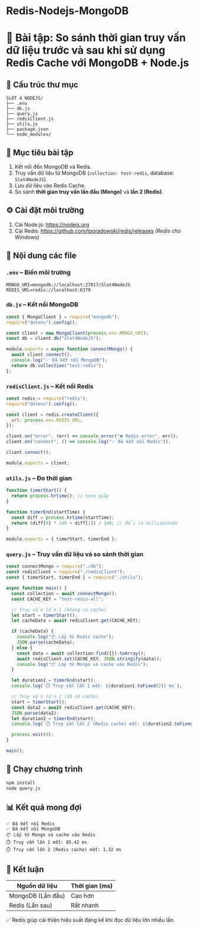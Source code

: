 # Redis-Nodejs-MongoDB

# 📌 Bài tập: So sánh thời gian truy vấn dữ liệu trước và sau khi sử dụng Redis Cache với MongoDB + Node.js

## 📂 Cấu trúc thư mục

```
SLOT 4 NODEJS/
├── .env
├── db.js
├── query.js
├── redisClient.js
├── utils.js
├── package.json
└── node_modules/
```

## 🧠 Mục tiêu bài tập

1. Kết nối đến MongoDB và Redis.
2. Truy vấn dữ liệu từ MongoDB (`collection: test-redis`, database: `Slot4NodeJS`).
3. Lưu dữ liệu vào Redis Cache.
4. So sánh **thời gian truy vấn lần đầu (Mongo)** và **lần 2 (Redis)**.

## ⚙️ Cài đặt môi trường

1. Cài Node.js: https://nodejs.org  
2. Cài Redis: https://github.com/tporadowski/redis/releases *(Redis cho Windows)*

## 📄 Nội dung các file

### `.env` – Biến môi trường

```env
MONGO_URI=mongodb://localhost:27017/Slot4NodeJS
REDIS_URL=redis://localhost:6379
```

### `db.js` – Kết nối MongoDB

```js
const { MongoClient } = require("mongodb");
require("dotenv").config();

const client = new MongoClient(process.env.MONGO_URI);
const db = client.db("Slot4NodeJS");

module.exports = async function connectMongo() {
  await client.connect();
  console.log("✅ Đã kết nối MongoDB");
  return db.collection("test-redis");
};
```

### `redisClient.js` – Kết nối Redis

```js
const redis = require("redis");
require("dotenv").config();

const client = redis.createClient({
  url: process.env.REDIS_URL,
});

client.on("error", (err) => console.error("❌ Redis error", err));
client.on("connect", () => console.log("✅ Đã kết nối Redis"));

client.connect();

module.exports = client;
```

### `utils.js` – Đo thời gian

```js
function timerStart() {
  return process.hrtime(); // nano giây
}

function timerEnd(startTime) {
  const diff = process.hrtime(startTime);
  return (diff[0] * 1e9 + diff[1]) / 1e6; // đổi ra milliseconds
}

module.exports = { timerStart, timerEnd };
```

### `query.js` – Truy vấn dữ liệu và so sánh thời gian

```js
const connectMongo = require("./db");
const redisClient = require("./redisClient");
const { timerStart, timerEnd } = require("./utils");

async function main() {
  const collection = await connectMongo();
  const CACHE_KEY = "test-redis-all";

  // Truy vấn lần 1 (không có cache)
  let start = timerStart();
  let cacheData = await redisClient.get(CACHE_KEY);

  if (cacheData) {
    console.log("📦 Lấy từ Redis cache");
    JSON.parse(cacheData);
  } else {
    const data = await collection.find({}).toArray();
    await redisClient.set(CACHE_KEY, JSON.stringify(data));
    console.log("📦 Lấy từ Mongo và cache vào Redis");
  }

  let duration1 = timerEnd(start);
  console.log(`⏱️ Truy vấn lần 1 mất: ${duration1.toFixed(2)} ms`);

  // Truy vấn lần 2 (đã có cache)
  start = timerStart();
  const data2 = await redisClient.get(CACHE_KEY);
  JSON.parse(data2);
  let duration2 = timerEnd(start);
  console.log(`⏱️ Truy vấn lần 2 (Redis cache) mất: ${duration2.toFixed(2)} ms`);

  process.exit(0);
}

main();
```

## 🚀 Chạy chương trình

```bash
npm install
node query.js
```

## 📊 Kết quả mong đợi

```
✅ Đã kết nối Redis
✅ Đã kết nối MongoDB
📦 Lấy từ Mongo và cache vào Redis
⏱️ Truy vấn lần 1 mất: 85.42 ms
⏱️ Truy vấn lần 2 (Redis cache) mất: 1.32 ms
```

## 📌 Kết luận

| Nguồn dữ liệu     | Thời gian (ms) |
|------------------|----------------|
| MongoDB (Lần đầu) | Cao hơn        |
| Redis (Lần sau)   | Rất nhanh      |

✅ Redis giúp cải thiện hiệu suất đáng kể khi đọc dữ liệu lớn nhiều lần.
